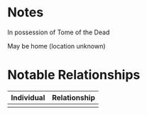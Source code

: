 # Notes
In possession of Tome of the Dead

May be home (location unknown)
# Notable Relationships
| Individual | Relationship |
| ---------- | ------------ |
|            |              |




